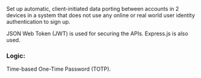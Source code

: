 
Set up automatic, client-initiated data porting between accounts in 2 devices in a system that does not use any online or real world user identity authentication to sign up.

JSON Web Token (JWT) is used for securing the APIs. Express.js is also used.

### Logic: 
Time-based One-Time Password (TOTP).


